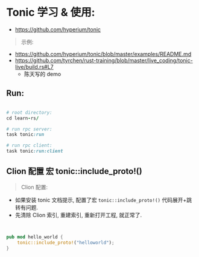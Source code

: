 # Tonic 学习 & 使用:

- https://github.com/hyperium/tonic

> 示例:

- https://github.com/hyperium/tonic/blob/master/examples/README.md
- https://github.com/tyrchen/rust-training/blob/master/live_coding/tonic-live/build.rs#L7
    - 陈天写的 demo

## Run:

```ruby

# root directory:
cd learn-rs/

# run rpc server:
task tonic:run

# run rpc client:
task tonic:run:client

```

## Clion 配置 宏 tonic::include_proto!()

> Clion 配置:

- 如果安装 tonic 文档提示, 配置了宏 `tonic::include_proto!()` 代码展开+跳转有问题.
- 先清除 Clion 索引, 重建索引, 重新打开工程, 就正常了.

```rust


pub mod hello_world {
    tonic::include_proto!("helloworld");
}

```
